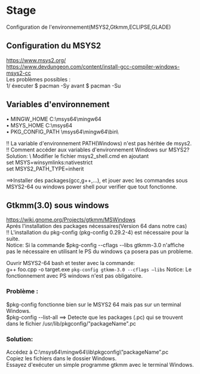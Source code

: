 # Stage
Configuration de l'environnement(MSYS2,Gtkmm,ECLIPSE,GLADE)
## Configuration du MSYS2
https://www.msys2.org/ \
https://www.devdungeon.com/content/install-gcc-compiler-windows-msys2-cc \
Les problèmes possibles : \
1/ éxecuter $ pacman -Sy avant $ pacman -Su 

## Variables d'environnement
•	MINGW_HOME C:\msys64\mingw64\
•	MSYS_HOME C:\msys64\
•	PKG_CONFIG_PATH \msys64\mingw64\bin\

!! La variable d'environnement PATH(Windows) n'est pas héritée de msys2.\
!! Comment accéder aux variables d'environnement Windows sur MSYS2? \
Solution: \ Modifier le fichier msys2_shell.cmd en ajoutant \
set MSYS=winsymlinks:nativestrict \
set MSYS2_PATH_TYPE=inherit 

==>Installer des packages(gcc,g++,...), et jouer avec les commandes sous MSYS2-64 ou windows power shell pour verifier que tout fonctionne. 

## Gtkmm(3.0) sous windows 
https://wiki.gnome.org/Projects/gtkmm/MSWindows \
Aprés l'installation des packages nécessaires(Version 64 dans notre cas) \
!! L'installation du pkg-config (pkg-config 0.29.2-4) est nécessaire pour la suite. \
Notice: 
Si la commande $pkg-config --cflags --libs gtkmm-3.0 n'affiche pas le nécessaire en utilisant le PS du windows ça posera pas un probleme. 

Ouvrir MSYS2-64 bash et tester avec la commande: \
g++ foo.cpp -o target.exe `pkg-config gtkmm-3.0 --cflags –libs` 
Notice: Le fonctionnement avec PS windows n'est pas obligatoire. 
### Problème :
$pkg-config fonctionne bien sur le MSYS2 64 mais pas sur un terminal Windows. \
$pkg-config --list-all ==> Detecte que les packages (.pc) qui se trouvent dans le fichier /usr/lib/pkgconfig/"packageName".pc
### Solution:
Accédez à C:\msys64\mingw64\lib\pkgconfig\”packageName”.pc \
Copiez les fichiers dans le dossier Windows. \
Essayez d'exécuter un simple programme gtkmm avec le terminal Windows.
